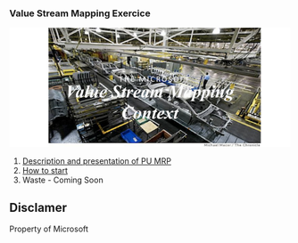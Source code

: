 ### Value Stream Mapping Exercice

![](./media/VSM.png)

1. [Description and presentation of PU MRP](Presentation.md)
2. [How to start](./media/HowStart.png)
3. Waste - Coming Soon

## Disclamer

Property of Microsoft